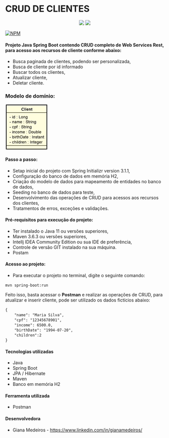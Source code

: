 # CRUD DE CLIENTES
<p align='center'> 
    <img src="https://img.shields.io/badge/Spring_Boot  V3.1.1-F2F4F9?style=for-the-badge&logo=spring-boot"/>
    <img src="https://img.shields.io/badge/Java-ED8B00?style=for-the-badge&logo=java&logoColor=white"/>  
</p>

[![NPM](https://img.shields.io/npm/l/react)](https://github.com/MedeirosGiana/customer-registration-spring-boot.git/blob/main/LICENSE)
#### Projeto Java Spring Boot contendo CRUD completo de Web Services Rest, para acesso aos recursos de cliente conforme abaixo:

- Busca paginada de clientes, podendo ser personalizada,
- Busca de cliente por id informado
- Buscar todos os clientes,
- Atualizar cliente,
- Deletar cliente.

### Modelo de domínio:

![img.png](img.png)

#### Passo a passo:
- Setap inicial do projeto com Spring Initializr version 3.1.1,
- Configuração do banco de dados em memória H2,
- Criação do modelo de dados para mapeamento de entidades no banco de dados,
- Seeding no banco de dados para teste,
- Desenvolvimento das operações de CRUD para acessos aos recursos dos clientes,
- Tratamentos de erros, exceções e validações.

#### Pré-requisitos para execução do projeto:
- Ter instalado o Java 11 ou versões superiores,
- Maven 3.6.3 ou versões superiores,
- Intellj IDEA Community Edition ou sua IDE de preferência,
- Controle de versão GIT instalado na sua máquina.
- Postam

#### Acesso ao projeto:
- Para executar o projeto no terminal, digite o seguinte  comando:
```shell script
mvn spring-boot:run 
```

Feito isso, basta acessar o **Postman** e realizar as operações de CRUD, para atualizar e inserir cliente, pode ser utilizado os dados fictícios abaixo:
```shell script
{
    "name": "Maria Silva",
    "cpf": "12345678901",
    "income": 6500.0,
    "birthDate": "1994-07-20",
    "children":2
}
```

#### Tecnologias utilizadas
- Java
- Spring Boot
- JPA / Hibernate
- Maven
- Banco em memória H2

#### Ferramenta utilizada
- Postman

#### Desenvolvedora
- Giana Medeiros - https://www.linkedin.com/in/gianamedeiros/
